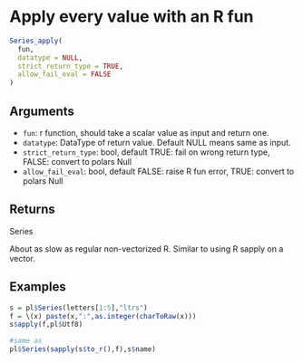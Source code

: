 # Apply every value with an R fun

```r
Series_apply(
  fun,
  datatype = NULL,
  strict_return_type = TRUE,
  allow_fail_eval = FALSE
)
```

## Arguments

- `fun`: r function, should take a scalar value as input and return one.
- `datatype`: DataType of return value. Default NULL means same as input.
- `strict_return_type`: bool, default TRUE: fail on wrong return type, FALSE: convert to polars Null
- `allow_fail_eval`: bool, default FALSE: raise R fun error, TRUE: convert to polars Null

## Returns

Series

About as slow as regular non-vectorized R. Similar to using R sapply on a vector.

## Examples

```r
s = pl$Series(letters[1:5],"ltrs")
f = \(x) paste(x,":",as.integer(charToRaw(x)))
s$apply(f,pl$Utf8)

#same as
pl$Series(sapply(s$to_r(),f),s$name)
```